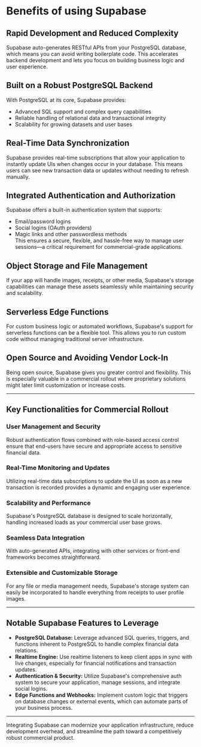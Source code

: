 # Benefits of using Supabase

## Rapid Development and Reduced Complexity
Supabase auto-generates RESTful APIs from your PostgreSQL database, which means you can avoid writing boilerplate code. This accelerates backend development and lets you focus on building business logic and user experience.

## Built on a Robust PostgreSQL Backend
With PostgreSQL at its core, Supabase provides:
- Advanced SQL support and complex query capabilities
- Reliable handling of relational data and transactional integrity
- Scalability for growing datasets and user bases

## Real-Time Data Synchronization
Supabase provides real-time subscriptions that allow your application to instantly update UIs when changes occur in your database. This means users can see new transaction data or updates without needing to refresh manually.

## Integrated Authentication and Authorization
Supabase offers a built-in authentication system that supports:
- Email/password logins
- Social logins (OAuth providers)
- Magic links and other passwordless methods  
This ensures a secure, flexible, and hassle-free way to manage user sessions—a critical requirement for commercial-grade applications.

## Object Storage and File Management
If your app will handle images, receipts, or other media, Supabase's storage capabilities can manage these assets seamlessly while maintaining security and scalability.

## Serverless Edge Functions
For custom business logic or automated workflows, Supabase's support for serverless functions can be a flexible tool. This allows you to run custom code without managing traditional server infrastructure.

## Open Source and Avoiding Vendor Lock-In
Being open source, Supabase gives you greater control and flexibility. This is especially valuable in a commercial rollout where proprietary solutions might later limit customization or increase costs.

---

## Key Functionalities for Commercial Rollout

### User Management and Security
Robust authentication flows combined with role-based access control ensure that end-users have secure and appropriate access to sensitive financial data.

### Real-Time Monitoring and Updates
Utilizing real-time data subscriptions to update the UI as soon as a new transaction is recorded provides a dynamic and engaging user experience.

### Scalability and Performance
Supabase's PostgreSQL database is designed to scale horizontally, handling increased loads as your commercial user base grows.

### Seamless Data Integration
With auto-generated APIs, integrating with other services or front-end frameworks becomes straightforward.

### Extensible and Customizable Storage
For any file or media management needs, Supabase's storage system can easily be incorporated to handle everything from receipts to user profile images.

---

## Notable Supabase Features to Leverage

- **PostgreSQL Database:** Leverage advanced SQL queries, triggers, and functions inherent to PostgreSQL to handle complex financial data relations.
- **Realtime Engine:** Use realtime listeners to keep client apps in sync with live changes, especially for financial notifications and transaction updates.
- **Authentication & Security:** Utilize Supabase's comprehensive auth system to secure your application, manage sessions, and integrate social logins.
- **Edge Functions and Webhooks:** Implement custom logic that triggers on database changes or external events, which can automate parts of your business process.

---

Integrating Supabase can modernize your application infrastructure, reduce development overhead, and streamline the path toward a competitively robust commercial product. 